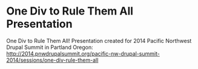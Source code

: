 One Div to Rule Them All Presentation
====================

One Div to Rule Them All! Presentation created for 2014 Pacific Northwest Drupal Summit in Partland Oregon: http://2014.pnwdrupalsummit.org/pacific-nw-drupal-summit-2014/sessions/one-div-rule-them-all
